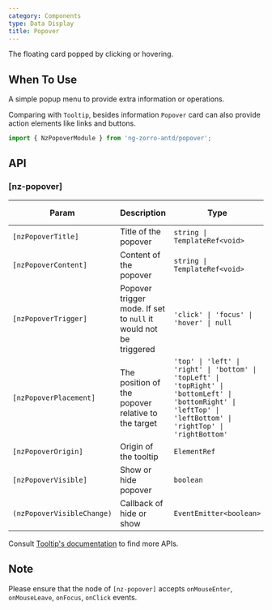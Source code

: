 ```yaml
---
category: Components
type: Data Display
title: Popover
---
```


The floating card popped by clicking or hovering.

## When To Use

A simple popup menu to provide extra information or operations.

Comparing with `Tooltip`, besides information `Popover` card can also provide action elements like links and buttons.

```ts
import { NzPopoverModule } from 'ng-zorro-antd/popover';
```

## API

### [nz-popover]

| Param | Description | Type | Default value |
| ----- | ----------- | ---- | ------------- |
| `[nzPopoverTitle]` | Title of the popover | `string \| TemplateRef<void>` | - |
| `[nzPopoverContent]` | Content of the popover | `string \| TemplateRef<void>` | - |
| `[nzPopoverTrigger]` | Popover trigger mode. If set to `null` it would not be triggered | `'click' \| 'focus' \| 'hover' \| null` | `'hover'` |
| `[nzPopoverPlacement]` | The position of the popover relative to the target | `'top' \| 'left' \| 'right' \| 'bottom' \| 'topLeft' \| 'topRight' \| 'bottomLeft' \| 'bottomRight' \| 'leftTop' \| 'leftBottom' \| 'rightTop' \| 'rightBottom'` | `'top'` |
| `[nzPopoverOrigin]` | Origin of the tooltip | `ElementRef` | - |
| `[nzPopoverVisible]` | Show or hide popover | `boolean` | `false` |
| `(nzPopoverVisibleChange)` | Callback of hide or show | `EventEmitter<boolean>` | - |

Consult [Tooltip's documentation](/components/tooltip/en#api) to find more APIs.

## Note

Please ensure that the node of `[nz-popover]` accepts `onMouseEnter`, `onMouseLeave`, `onFocus`, `onClick` events.
